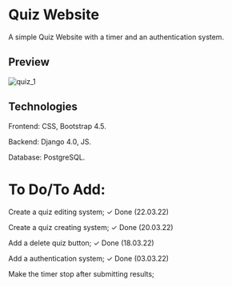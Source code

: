 # Quiz Website

A simple Quiz Website with a timer and an authentication system.

## Preview

![quiz_1](https://user-images.githubusercontent.com/86254474/159890715-52ca4fed-a327-4dc9-b0a1-41f226dcd480.png)

## Technologies

Frontend: CSS, Bootstrap 4.5.

Backend: Django 4.0, JS.

Database: PostgreSQL.

# To Do/To Add:

Create a quiz editing system;
✓ Done (22.03.22)

Create a quiz creating system;
✓ Done (20.03.22)

Add a delete quiz button;
✓ Done (18.03.22)

Add a authentication system;
✓ Done (03.03.22)

Make the timer stop after submitting results;




